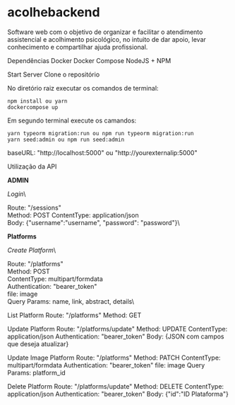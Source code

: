 # acolhebackend
Software web com o objetivo de organizar e facilitar o atendimento assistencial e acolhimento psicológico, no intuito de dar apoio, levar conhecimento e compartilhar ajuda profissional.

Dependências
Docker
Docker Compose
NodeJS + NPM

Start Server
Clone o repositório

No diretório raiz executar os comandos de terminal:

    npm install ou yarn
    dockercompose up

Em segundo terminal execute os camandos:

    yarn typeorm migration:run ou npm run typeorm migration:run
    yarn seed:admin ou npm run seed:admin

baseURL: "http://localhost:5000" ou "http://yourexternalip:5000"

Utilização da API

**ADMIN**

  *Login*\

  Route: "/sessions"\
  Method: POST
  ContentType: application/json\
  Body: {"username":"username", "password": "password"}\

**Platforms**

  *Create Platform*\

  Route: "/platforms"\
  Method: POST\
  ContentType: multipart/formdata\
  Authentication: "bearer_token"\
  file: image\
  Query Params: name, link, abstract, details\

  List Platform
  Route: "/platforms"
  Method: GET

  Update Platform
  Route: "/platforms/update"
  Method: UPDATE
  ContentType: application/json
  Authentication: "bearer_token"
  Body: {JSON com campos que deseja atualizar}

  Update Image Platform
  Route: "/platforms"
  Method: PATCH
  ContentType: multipart/formdata
  Authentication: "bearer_token"
  file: image
  Query Params: platform_id

  Delete Platform
  Route: "/platforms/update"
  Method: DELETE
  ContentType: application/json
  Authentication: "bearer_token"
  Body: {"id":"ID Plataforma"}


  